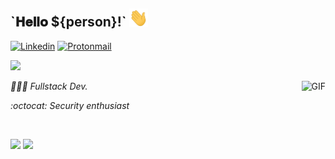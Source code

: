 <h2> `𝐇𝐞𝐥𝐥𝐨 ${person}!` <img src="https://github.com/ABSphreak/ABSphreak/blob/master/gifs/Hi.gif" width="30px"></h2>

[![Linkedin](https://img.shields.io/badge/LinkedIn-0077B5?style=for-the-badge&logo=linkedin&logoColor=white)](https://www.linkedin.com/in/joaofelipeleonello/)
[![Protonmail](https://img.shields.io/badge/ProtonMail-8B89CC?style=for-the-badge&logo=protonmail&logoColor=white)](mailto:joao.leonello@protonmail.com)


<p>
<img src="https://visitor-badge.laobi.icu/badge?page_id=JoaoLeonello" id="counter">
</p>

<img align="right" alt="GIF" src="https://media1.giphy.com/media/o0vwzuFwCGAFO/200w.webp?cid=ecf05e47592k99ty25619achsfag0014n4voi03i33hqv7uj&rid=200w.webp" />
<p><em>👨🏻‍💻 Fullstack Dev.</em></p>
<p><em>:octocat: Security enthusiast</p></em>

<br>

<p>
  <img src="https://github-readme-stats.vercel.app/api?username=JoaoLeonello&show_icons=true&theme=gotham">
  <img src="https://github-readme-stats.vercel.app/api/top-langs/?username=JoaoLeonello&langs_count=10&theme=gotham&layout=compact">
</p>
